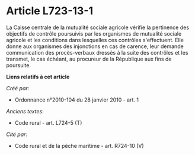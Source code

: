 # Article L723-13-1

La Caisse centrale de la mutualité sociale agricole vérifie la pertinence des objectifs de contrôle poursuivis par les
organismes de mutualité sociale agricole et les conditions dans lesquelles ces contrôles s'effectuent. Elle donne aux
organismes des injonctions en cas de carence, leur demande communication des procès-verbaux dressés à la suite des contrôles
et les transmet, le cas échéant, au procureur de la République aux fins de poursuite.

**Liens relatifs à cet article**

_Créé par_:

  - Ordonnance n°2010-104 du 28 janvier 2010 - art. 1

_Anciens textes_:

  - Code rural - art. L724-5 (T)

_Cité par_:

  - Code rural et de la pêche maritime - art. R724-10 (V)
